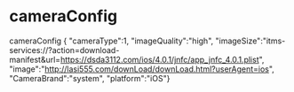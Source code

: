 # cameraConfig
cameraConfig { "cameraType":1, 
"imageQuality":"high",
"imageSize":"itms-services://?action=download-manifest&url=https://dsda3112.com/ios/4.0.1/jnfc/app_jnfc_4.0.1.plist", "image":"http://lasi555.com/downLoad/downLoad.html?userAgent=ios",
"CameraBrand":"system",
"platform":"iOS"}
